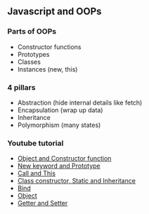 ## Javascript and OOPs

### Parts of OOPs

- Constructor functions
- Prototypes
- Classes
- Instances (new, this)

### 4 pillars

- Abstraction (hide internal details like fetch)
- Encapsulation (wrap up data)
- Inheritance
- Polymorphism (many states)

### Youtube tutorial

- [Object and Constructor function](https://youtu.be/pN-Qmv4zBcI)
- [New keyword and Prototype](https://youtu.be/uMI5cNeHTOc)
- [Call and This](https://youtu.be/-owpuf4lbyU)
- [Class constructor, Static and Inheritance](https://youtu.be/u6mVHkMpoMk)
- [Bind](https://youtu.be/75dMiOY_4ac)
- [Object](https://youtu.be/jss2rL9kv6s)
- [Getter and Setter](https://youtu.be/t6vLhF-iSxQ)
